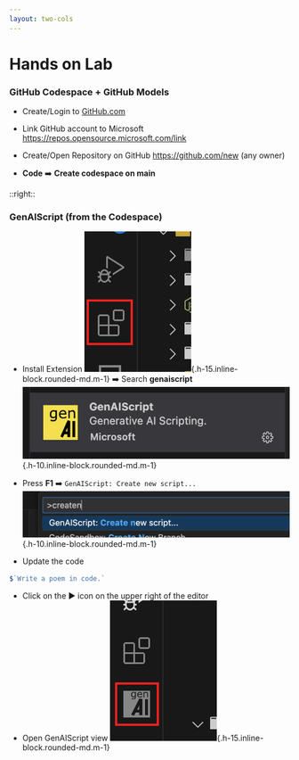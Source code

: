 ```yaml
---
layout: two-cols
---
```


# Hands on Lab

### GitHub Codespace + GitHub Models

-   Create/Login to [GitHub.com](https://github.com)

-   Link GitHub account to Microsoft https://repos.opensource.microsoft.com/link

-   Create/Open Repository on GitHub https://github.com/new (any owner)

-   **Code** ➡️ **Create codespace on main**

::right::

### GenAIScript (from the Codespace)

-   Install Extension ![Extensions icon](./vscode-extensions-view.png){.h-15.inline-block.rounded-md.m-1} ➡️ Search **genaiscript** ![Marketplace icon](./vscode-marketplace.png){.h-10.inline-block.rounded-md.m-1}

-   Press **F1** ➡️ `GenAIScript: Create new script...` <br/>
    ![Create a new script](./vscode-create-new-script.png){.h-10.inline-block.rounded-md.m-1}

-   Update the code

```js
$`Write a poem in code.`
```

-   Click on the ▶️ icon on the upper right of the editor
-   Open GenAIScript view ![GenAIScript view](./vscode-genaiscript-view.png){.h-15.inline-block.rounded-md.m-1}
